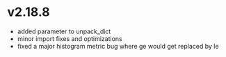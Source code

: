 # v2.18.8

* added parameter to unpack_dict
* minor import fixes and optimizations
* fixed a major histogram metric bug where ge would get replaced by le

